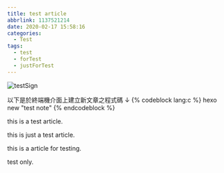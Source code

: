```yaml
---
title: test article
abbrlink: 1137521214
date: 2020-02-17 15:58:16
categories:
  - Test
tags:
  - test
  - forTest
  - justForTest
---
```


![testSign](https://i1.wp.com/abtechsolutions.ca/wp-content/uploads/2019/02/Test.png?resize=256%2C225&ssl=1)

<!-- more -->

以下是於終端機介面上建立新文章之程式碼 ↓
{% codeblock lang:c %}
hexo new "test note"
{% endcodeblock %}

this is a test article.

this is just a test article.

this is a article for testing.

test only.
